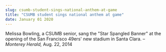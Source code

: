 ```yaml
---
slug: csumb-student-sings-national-anthem-at-game
title: "CSUMB student sings national anthem at game"
date: January 01 2020
---
```


 
<p>
  Melissa Bowling, a CSUMB senior, sang the "Star Spangled Banner" at the
  opening of the San Francisco 49ers' new stadium in Santa Clara. –
  <em>Monterey Herald,</em> Aug. 22, 2014
</p>
 
